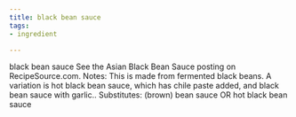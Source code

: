 ```yaml
---
title: black bean sauce
tags:
- ingredient

---
```

black bean sauce See the Asian Black Bean Sauce posting on RecipeSource.com. Notes: This is made from fermented black beans. A variation is hot black bean sauce, which has chile paste added, and black bean sauce with garlic.. Substitutes: (brown) bean sauce OR hot black bean sauce
